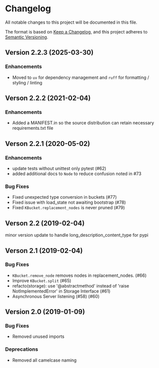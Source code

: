 # Changelog
All notable changes to this project will be documented in this file.

The format is based on [Keep a Changelog](https://keepachangelog.com/en/1.0.0/), and this project adheres to [Semantic Versioning](https://semver.org/spec/v2.0.0.html).

## Version 2.2.3 (2025-03-30)
### Enhancements
 * Moved to `uv` for dependency management and `ruff` for formatting / styling / linting

## Verson 2.2.2 (2021-02-04)

### Enhancements
 * Added a MANIFEST.in so the source distribution can retain necessary requirements.txt file

## Verson 2.2.1 (2020-05-02)

### Enhancements
 * update tests without unittest only pytest (#62)
 * added additional docs to `Node` to reduce confusion noted in #73

### Bug Fixes
 * Fixed unexpected type conversion in buckets (#77)
 * Fixed issue with load_state not awaiting bootstrap (#78)
 * Fixed `KBucket.replacement_nodes` is never pruned (#79)

## Verson 2.2 (2019-02-04)
minor version update to handle long_description_content_type for pypi

## Verson 2.1 (2019-02-04)

### Bug Fixes
 * `KBucket.remove_node` removes nodes in replacement_nodes. (#66)
 * Improve `KBucket.split` (#65)
 * refacto(storage): use '@abstractmethod' instead of 'raise NotImplementedError' in Storage Interface (#61)
 * Asynchronous Server listening (#58) (#60)

## Version 2.0 (2019-01-09)

### Bug Fixes
 * Removed unused imports

### Deprecations
 * Removed all camelcase naming
